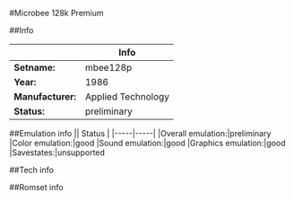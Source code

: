 #Microbee 128k Premium

##Info

||Info|
|-----|-----|
|**Setname:**|mbee128p
|**Year:**|1986
|**Manufacturer:**|Applied Technology
|**Status:**|preliminary

##Emulation info
|| Status |
|-----|-----|
|Overall emulation:|preliminary
|Color emulation:|good
|Sound emulation:|good
|Graphics emulation:|good
|Savestates:|unsupported

##Tech info

##Romset info

<!--- START OF EDITED COMMENT DO NOT TOUCH TEXT ABOVE-->
